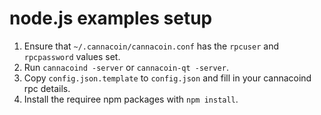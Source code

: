 # node.js examples setup

 1. Ensure that `~/.cannacoin/cannacoin.conf` has the `rpcuser` and `rpcpassword` values set.
 2. Run `cannacoind -server` or `cannacoin-qt -server`.
 3. Copy `config.json.template` to `config.json` and fill in your cannacoind rpc details.
 4. Install the requiree npm packages with `npm install`.
